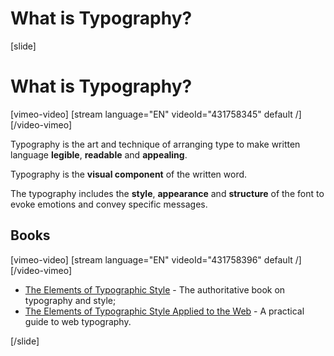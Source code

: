 # What is Typography?

[slide]
# What is Typography?

[vimeo-video]
[stream language="EN" videoId="431758345" default /]
[/video-vimeo]

Typography is the art and technique of arranging type to make written language **legible**, **readable** and **appealing**.

Typography is the **visual component** of the written word.

The typography includes the **style**, **appearance** and **structure** of the font to evoke emotions and convey specific messages.

## Books

[vimeo-video]
[stream language="EN" videoId="431758396" default /]
[/video-vimeo]

* [The Elements of Typographic Style](https://en.wikipedia.org/wiki/The_Elements_of_Typographic_Style) - The authoritative book on typography and style;
* [The Elements of Typographic Style Applied to the Web](http://webtypography.net/) - A practical guide to web typography.

[/slide]